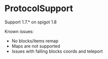 ProtocolSupport
===============

Support 1.7.* on spigot 1.8

Known issues:
* No blocks/items remap
* Maps are not supported
* Issues with falling blocks coords and teleport
